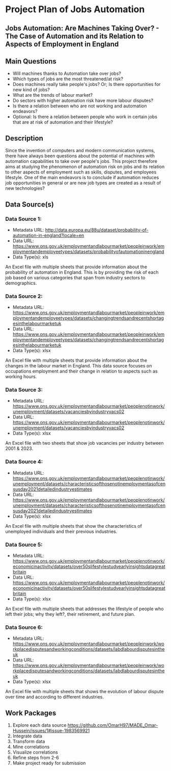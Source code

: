 # Project Plan of Jobs Automation  

## Jobs Automation: Are Machines Taking Over? - The Case of Automation and its Relation to Aspects of Employment in England
    
## Main Questions

- Will machines thanks to Automation take over jobs?
- Which types of jobs are the most threatened/at risk?
- Does machines really take people's jobs? Or; Is there opportunities for new kind of jobs?
- What are the trends of labour market?
- Do sectors with higher automation risk have more labour disputes?
- Is there a relation between who are not working and automation endeavors?
- Optional: Is there a relation between people who work in certain jobs that are at risk of automation and their lifestyle?


## Description

Since the invention of computers and modern communication systems, there have always been questions about the potential of machines with automation capabilities to take over people's jobs.
This project therefore aims at studying the phenomenon of automation risk on jobs and its relation to other aspects of employment such as skills, disputes, and employees lifestyle.
One of the main endeavors is to conclude if automation reduces job opportunities in general or are new job types are created as a result of new technologies?

## Data Source(s)

### Data Source 1:
- Metadata URL: http://data.europa.eu/88u/dataset/probability-of-automation-in-england?locale=en
- Data URL: https://www.ons.gov.uk/employmentandlabourmarket/peopleinwork/employmentandemployeetypes/datasets/probabilityofautomationinengland
- Data Type(s): xls

An Excel file with multiple sheets that provide information about the probability of automation in England.
This is by providing the risk of each job based on various categories that span from industry sectors to demographics.

### Data Source 2:
- Metadata URL: https://www.ons.gov.uk/employmentandlabourmarket/peopleinwork/employmentandemployeetypes/datasets/changingtrendsandrecentshortagesinthelabourmarketuk
- Data URL: https://www.ons.gov.uk/employmentandlabourmarket/peopleinwork/employmentandemployeetypes/datasets/changingtrendsandrecentshortagesinthelabourmarketuk
- Data Type(s): xlsx

An Excel file with multiple sheets that provide information about the changes in the labour market in England.
This data source focuses on occupations employment and their change in relation to aspects such as working hours.

### Data Source 3:
- Metadata URL: https://www.ons.gov.uk/employmentandlabourmarket/peoplenotinwork/unemployment/datasets/vacanciesbyindustryvacs02
- Data URL: https://www.ons.gov.uk/employmentandlabourmarket/peoplenotinwork/unemployment/datasets/vacanciesbyindustryvacs02
- Data Type(s): xlsx

An Excel file with two sheets that show job vacancies per industry between 2001 & 2023.

### Data Source 4:
- Metadata URL: https://www.ons.gov.uk/employmentandlabourmarket/peoplenotinwork/unemployment/datasets/characteristicsofthosenotinemploymentasofcensusday2021detailedindustryestimates
- Data URL: https://www.ons.gov.uk/employmentandlabourmarket/peoplenotinwork/unemployment/datasets/characteristicsofthosenotinemploymentasofcensusday2021detailedindustryestimates
- Data Type(s): xlsx

An Excel file with multiple sheets that show the characteristics of unemployed individuals and their previous industries.

### Data Source 5:
- Metadata URL: https://www.ons.gov.uk/employmentandlabourmarket/peoplenotinwork/economicinactivity/datasets/over50slifestylestudyearlyinsightsdatagreatbritain
- Data URL: https://www.ons.gov.uk/employmentandlabourmarket/peoplenotinwork/economicinactivity/datasets/over50slifestylestudyearlyinsightsdatagreatbritain
- Data Type(s): xlsx

An Excel file with multiple sheets that addresses the lifestyle of people who left their jobs; why they left?, their retirement, and future plan. 

### Data Source 6:
- Metadata URL: https://www.ons.gov.uk/employmentandlabourmarket/peopleinwork/workplacedisputesandworkingconditions/datasets/labdlabourdisputesintheuk
- Data URL: https://www.ons.gov.uk/employmentandlabourmarket/peopleinwork/workplacedisputesandworkingconditions/datasets/labdlabourdisputesintheuk
- Data Type(s): xlsx

An Excel file with multiple sheets that shows the evolution of labour dispute over time and according to different industries.

## Work Packages

1. Explore each data source https://github.com/OmarH97/MADE_Omar-Hussein/issues/1#issue-1983569921
2. Integrate data
4. Transform data
5. Mine correlations
6. Visualize correlations
7. Refine steps from 2-6
8. Make project ready for submission

